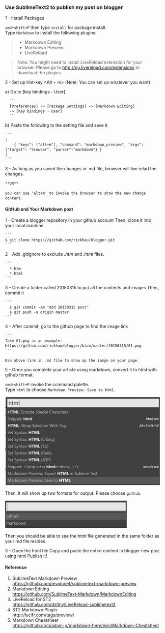 ### Use SublimeText2 to publish my post on blogger

1 - Install Packages

   `cmd+shift+P` then type `install` for package install. <br>
   Type `Markdown` to install the following plugins:

   >- Markdown Editing
   >- Markdown Preview
   >- LiveReload
   
   >Note: 
   You might need to install LiveReload extenstion for your browser.
   Please go to http://go.livereload.com/extensions to download the plugins.

2 - Set up Hot-key <Alt + m> (Note: You can set up whatever you want)

   a) Go to [key bindings - User]

      ```
      [Preferences] -> [Package Settings] -> [Markdown Editing]
      -> [Key bindings - User]
      ```

   b) Paste the following to the setting file and save it
   
    ```
    [
        { "keys": ["alt+m"], "command": "markdown_preview", "args": {"target": "browser", "parser":"markdown"} }
    ]
    ```
3 - As long as you saved the changes in .md file, browser will live relad the changes.

    **OR** 

    you can use 'alt+m' to invoke the browser to show the new change content.

#### GitHub and Your Markdown post

1 - Create a blogger repository in your github account
    Then, clone it into your local machine

    ```
    $ git clone https://github.com/rickhau/blogger.git
    ```

2 - Add .gitignore to exclude *.htm* and *.html* files.

    ```
      *.htm
      *.html
    ```

3 - Create a folder called 20150315 to put all the contents and images
    Then, commit it

    ```
      $ git commit -am "Add 20150315 post"
      $ git push -u origin master
    ```

4 - After commit, go to the github page to find the image link

    ```
    Take 01.png as an example:
    https://github.com/rickhau/blogger/blob/master/20150315/01.png
    ```

    Use above link in .md file to show up the iamge on your page.
       

5 - Once you complete your article using markdown, convert it to html with github format.

   `cmd+shift+P` invoke the command palette. <br>
   Type `html` to choose `Markdown Preview: Save to html`. 

  ![html](https://github.com/rickhau/blogger/blob/master/20150315/01.png)

  Then, it will show up two formats for output. Please choose `github`. 

  ![github](https://github.com/rickhau/blogger/blob/master/20150315/02.png)

  Then you should be able to see the html file generated in the same folder as your md file resides.

3 - Open the html file
    Copy and paste the entire content in blogger new post using html
    Publish it!


#### Reference
1. SublimeText Markdown Preview <br>
   https://github.com/revolunet/sublimetext-markdown-preview
2. Markdown Editing <br>
   https://github.com/SublimeText-Markdown/MarkdownEditing
3. LiveReload for ST2 <br>
   https://github.com/dz0ny/LiveReload-sublimetext2
4. ST2 Markdown Plugin <br>
   http://lucifr.com/tags/preview/
5. Markdown Cheatsheet <br>
   https://github.com/adam-p/markdown-here/wiki/Markdown-Cheatsheet
